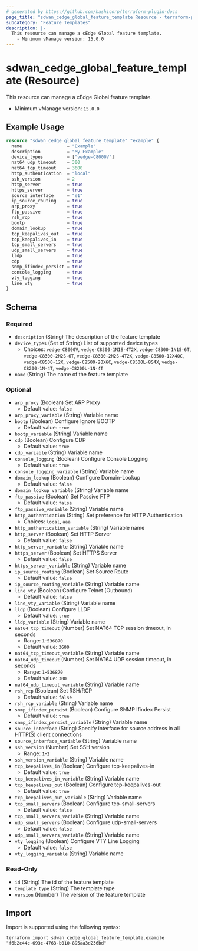 ```yaml
---
# generated by https://github.com/hashicorp/terraform-plugin-docs
page_title: "sdwan_cedge_global_feature_template Resource - terraform-provider-sdwan"
subcategory: "Feature Templates"
description: |-
  This resource can manage a cEdge Global feature template.
    - Minimum vManage version: 15.0.0
---
```


# sdwan_cedge_global_feature_template (Resource)

This resource can manage a cEdge Global feature template.
  - Minimum vManage version: `15.0.0`

## Example Usage

```terraform
resource "sdwan_cedge_global_feature_template" "example" {
  name                 = "Example"
  description          = "My Example"
  device_types         = ["vedge-C8000V"]
  nat64_udp_timeout    = 300
  nat64_tcp_timeout    = 3600
  http_authentication  = "local"
  ssh_version          = 2
  http_server          = true
  https_server         = true
  source_interface     = "e1"
  ip_source_routing    = true
  arp_proxy            = true
  ftp_passive          = true
  rsh_rcp              = true
  bootp                = true
  domain_lookup        = true
  tcp_keepalives_out   = true
  tcp_keepalives_in    = true
  tcp_small_servers    = true
  udp_small_servers    = true
  lldp                 = true
  cdp                  = true
  snmp_ifindex_persist = true
  console_logging      = true
  vty_logging          = true
  line_vty             = true
}
```

<!-- schema generated by tfplugindocs -->
## Schema

### Required

- `description` (String) The description of the feature template
- `device_types` (Set of String) List of supported device types
  - Choices: `vedge-C8000V`, `vedge-C8300-1N1S-4T2X`, `vedge-C8300-1N1S-6T`, `vedge-C8300-2N2S-6T`, `vedge-C8300-2N2S-4T2X`, `vedge-C8500-12X4QC`, `vedge-C8500-12X`, `vedge-C8500-20X6C`, `vedge-C8500L-8S4X`, `vedge-C8200-1N-4T`, `vedge-C8200L-1N-4T`
- `name` (String) The name of the feature template

### Optional

- `arp_proxy` (Boolean) Set ARP Proxy
  - Default value: `false`
- `arp_proxy_variable` (String) Variable name
- `bootp` (Boolean) Configure Ignore BOOTP
  - Default value: `true`
- `bootp_variable` (String) Variable name
- `cdp` (Boolean) Configure CDP
  - Default value: `true`
- `cdp_variable` (String) Variable name
- `console_logging` (Boolean) Configure Console Logging
  - Default value: `true`
- `console_logging_variable` (String) Variable name
- `domain_lookup` (Boolean) Configure Domain-Lookup
  - Default value: `false`
- `domain_lookup_variable` (String) Variable name
- `ftp_passive` (Boolean) Set Passive FTP
  - Default value: `false`
- `ftp_passive_variable` (String) Variable name
- `http_authentication` (String) Set preference for HTTP Authentication
  - Choices: `local`, `aaa`
- `http_authentication_variable` (String) Variable name
- `http_server` (Boolean) Set HTTP Server
  - Default value: `false`
- `http_server_variable` (String) Variable name
- `https_server` (Boolean) Set HTTPS Server
  - Default value: `false`
- `https_server_variable` (String) Variable name
- `ip_source_routing` (Boolean) Set Source Route
  - Default value: `false`
- `ip_source_routing_variable` (String) Variable name
- `line_vty` (Boolean) Configure Telnet (Outbound)
  - Default value: `false`
- `line_vty_variable` (String) Variable name
- `lldp` (Boolean) Configure LLDP
  - Default value: `true`
- `lldp_variable` (String) Variable name
- `nat64_tcp_timeout` (Number) Set NAT64 TCP session timeout, in seconds
  - Range: `1`-`536870`
  - Default value: `3600`
- `nat64_tcp_timeout_variable` (String) Variable name
- `nat64_udp_timeout` (Number) Set NAT64 UDP session timeout, in seconds
  - Range: `1`-`536870`
  - Default value: `300`
- `nat64_udp_timeout_variable` (String) Variable name
- `rsh_rcp` (Boolean) Set RSH/RCP
  - Default value: `false`
- `rsh_rcp_variable` (String) Variable name
- `snmp_ifindex_persist` (Boolean) Configure SNMP Ifindex Persist
  - Default value: `true`
- `snmp_ifindex_persist_variable` (String) Variable name
- `source_interface` (String) Specify interface for source address in all HTTP(S) client connections
- `source_interface_variable` (String) Variable name
- `ssh_version` (Number) Set SSH version
  - Range: `1`-`2`
- `ssh_version_variable` (String) Variable name
- `tcp_keepalives_in` (Boolean) Configure tcp-keepalives-in
  - Default value: `true`
- `tcp_keepalives_in_variable` (String) Variable name
- `tcp_keepalives_out` (Boolean) Configure tcp-keepalives-out
  - Default value: `true`
- `tcp_keepalives_out_variable` (String) Variable name
- `tcp_small_servers` (Boolean) Configure tcp-small-servers
  - Default value: `false`
- `tcp_small_servers_variable` (String) Variable name
- `udp_small_servers` (Boolean) Configure udp-small-servers
  - Default value: `false`
- `udp_small_servers_variable` (String) Variable name
- `vty_logging` (Boolean) Configure VTY Line Logging
  - Default value: `false`
- `vty_logging_variable` (String) Variable name

### Read-Only

- `id` (String) The id of the feature template
- `template_type` (String) The template type
- `version` (Number) The version of the feature template

## Import

Import is supported using the following syntax:

```shell
terraform import sdwan_cedge_global_feature_template.example "f6b2c44c-693c-4763-b010-895aa3d236bd"
```
